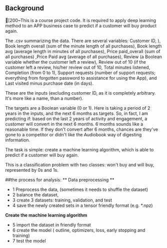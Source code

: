 ## Background
[200~This is a course project code. It is required to apply deep learning method to an APP business case to predict if a customer will buy product again.

The .csv summarizing the data. There are several variables: Customer ID, ), Book length overall (sum of the minute length of all purchases), Book length avg (average length in minutes of all purchases), Price paid_overall (sum of all purchases) ,Price Paid avg (average of all purchases), Review (a Boolean variable whether the customer left a review), Review out of 10 (if the customer left a review, his/her review out of 10, Total minutes listened, Completion (from 0 to 1), Support requests (number of support requests; everything from forgotten password to assistance for using the App), and Last visited minus purchase date (in days).

These are the inputs (excluding customer ID, as it is completely arbitrary. It's more like a name, than a number).

The targets are a Boolean variable (0 or 1). Here is taking a period of 2 years in the inputs, and the next 6 months as targets. So, in fact, I am predicting if: based on the last 2 years of activity and engagement, a customer will convert in the next 6 months. 6 months sounds like a reasonable time. If they don't convert after 6 months, chances are they've gone to a competitor or didn't like the Audiobook way of digesting information. 

The task is simple: create a machine learning algorithm, which is able to predict if a customer will buy again. 

This is a classification problem with two classes: won't buy and will buy, represented by 0s and 1s.

##the process for analysis:
** Data preprocessing **

- 1 Preprocess the data, (sometimes it needs to shuffle the dataset)
- 2 balance the dataset,
- 3 create 3 datasets: training, validation, and test
- 4 save the newly created sets in a tensor friendly format (e.g. *.npz)

**Create the machine learning algorithm**

- 5 import the dataset in friendly format
- 6 create the model ( outline, optimizers, loss, early stopping and training)
- 7 test the model



